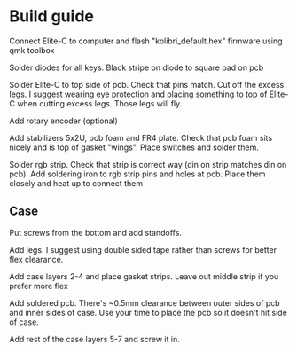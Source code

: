 # Build guide

Connect Elite-C to computer and flash "kolibri_default.hex" firmware using qmk toolbox

Solder diodes for all keys. Black stripe on diode to square pad on pcb

Solder Elite-C to top side of pcb. Check that pins match. Cut off the excess legs. 
I suggest wearing eye protection and placing something to top of Elite-C when cutting excess legs. Those legs will fly.

Add rotary encoder (optional)

Add stabilizers 5x2U, pcb foam and FR4 plate. Check that pcb foam sits nicely and is top of gasket "wings". Place switches and solder them.

Solder rgb strip. Check that strip is correct way (din on strip matches din on pcb). Add soldering iron to rgb strip pins and holes at pcb. Place them closely and heat up to connect them

## Case

Put screws from the bottom and add standoffs. 

Add legs. I suggest using double sided tape rather than screws for better flex clearance.

Add case layers 2-4 and place gasket strips. Leave out middle strip if you prefer more flex

Add soldered pcb. There's ~0.5mm clearance between outer sides of pcb and inner sides of case. Use your time to place the pcb so it doesn't hit side of case.

Add rest of the case layers 5-7 and screw it in.
